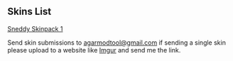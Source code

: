 ## Skins List


[Sneddy Skinpack 1](http://j.gs/8xqe)

Send skin submissions to agarmodtool@gmail.com if sending a single skin please upload to a website like [Imgur](http://imgur.com/) and send me the link.
